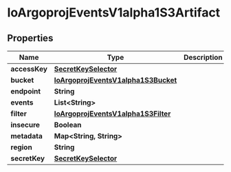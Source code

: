 

# IoArgoprojEventsV1alpha1S3Artifact


## Properties

Name | Type | Description | Notes
------------ | ------------- | ------------- | -------------
**accessKey** | [**SecretKeySelector**](SecretKeySelector.md) |  |  [optional]
**bucket** | [**IoArgoprojEventsV1alpha1S3Bucket**](IoArgoprojEventsV1alpha1S3Bucket.md) |  |  [optional]
**endpoint** | **String** |  |  [optional]
**events** | **List&lt;String&gt;** |  |  [optional]
**filter** | [**IoArgoprojEventsV1alpha1S3Filter**](IoArgoprojEventsV1alpha1S3Filter.md) |  |  [optional]
**insecure** | **Boolean** |  |  [optional]
**metadata** | **Map&lt;String, String&gt;** |  |  [optional]
**region** | **String** |  |  [optional]
**secretKey** | [**SecretKeySelector**](SecretKeySelector.md) |  |  [optional]




